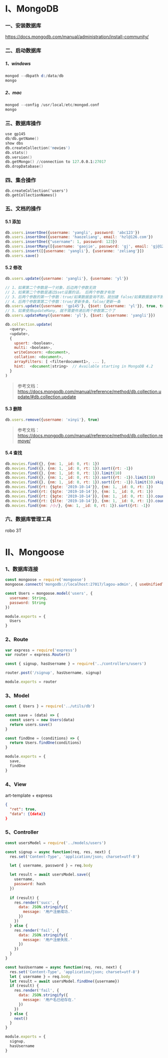 # Ⅰ、MongoDB

### 一、安装数据库

https://docs.mongodb.com/manual/administration/install-community/

### 二、启动数据库

##### 1、windows

```s
mongod --dbpath d:/data/db
mongo
```

##### 2、mac

```s
mongod --config /usr/local/etc/mongod.conf
mongo
```

### 三、数据库操作

```s
use gp145
db/db.getName()
show dbs
db.createCollection('movies')
db.stats()
db.version()
db.getMongo() //connection to 127.0.0.1:27017
db.dropDatabase()
```

### 四、集合操作

```
db.createCollection('users')
db.getCollectionNames()
```

### 五、文档的操作

#### 5.1 添加

```js
db.users.insertOne({username: 'yangli', password: 'abc123'})
db.users.insertOne({username: 'haozeliang', email: 'hzl@126.com'})
db.users.insertOne({"username": 1, password: 123})
db.users.insertMany([{username: 'gaojie', password: 'gj', email: 'gj@126.com'}, {username: 'xinyi', password: 123, email: 123}])
db.users.insert([{username: 'yangli'}, {useranme: 'zeliang'}])
db.users.save()
```

#### 5.2 修改

```js
db.users.update({username: 'yangli'}, {username: 'yl'})

// 1、如果第二个参数是一个对象，后边两个参数无效
// 2、如果第二个参数是通过$set设置的话， 后两个参数才有效
// 3、后两个参数的第一个参数：true/如果数据查询不到，就创建 false/如果数据查询不到，就什么都不做
// 4、后两个参数第第二个参数：true/更新多条，false/更新一条
db.users.update({username: 'gp145'}, {$set: {username: 'yl'}}, true, true)
// 5、如果使用updateMany, 就不需要传递后两个参数第二个了
db.users.updateMany({username: 'yl'}, {$set: {username: 'yangli'}})
 ```

 ```js
 db.collection.update(
   <query>,
   <update>,
   {
     upsert: <boolean>,
     multi: <boolean>,
     writeConcern: <document>,
     collation: <document>,
     arrayFilters: [ <filterdocument1>, ... ],
     hint:  <document|string>  // Available starting in MongoDB 4.2
   }
)

```
> 参考文档：https://docs.mongodb.com/manual/reference/method/db.collection.update/#db.collection.update

#### 5.3 删除

```js
db.users.remove({username: 'xinyi'}, true)

```
> 参考文档：https://docs.mongodb.com/manual/reference/method/db.collection.remove/

#### 5.4 查找

```js
db.movies.find({}, {nm: 1, _id: 0, rt: 1})
db.movies.find({}, {nm: 1, _id: 0, rt: 1}).sort({rt: -1})
db.movies.find({}, {nm: 1, _id: 0, rt: 1}).limit(10)
db.movies.find({}, {nm: 1, _id: 0, rt: 1}).sort({rt: -1}).limit(10)
db.movies.find({}, {nm: 1, _id: 0, rt: 1}).sort({rt: -1}).limit(3).skip(6)
db.movies.find({rt: {$gte: '2019-10-14'}}, {nm: 1, _id: 0, rt: 1})
db.movies.find({rt: {$gte: '2019-10-14'}}, {nm: 1, _id: 0, rt: 1})
db.movies.find({rt: {$gte: '2019-10-14'}}, {nm: 1, _id: 0, rt: 1}).count()
db.movies.find({rt: {$lte: '2019-10-14'}}, {nm: 1, _id: 0, rt: 1}).count()
db.movies.find({nm: /小/}, {nm: 1, _id: 0, rt: 1}).sort({rt: -1})
```

### 六、数据库管理工具

robo 3T

# Ⅱ、Mongoose

### 1、数据库连接

```js
const mongoose = require('mongoose')
mongoose.connect('mongodb://localhost:27017/lagou-admin', { useUnifiedTopology: true, useNewUrlParser: true })

const Users = mongoose.model('users', {
  username: String,
  password: String
})

module.exports = {
  Users
}
```

### 2、Route

```js
var express = require('express')
var router = express.Router()

const { signup, hasUsername } = require('../controllers/users')

router.post('/signup', hasUsername, signup)

module.exports = router
```

### 3、Model

```js
const { Users } = require('../utils/db')

const save = (data) => {
  const users = new Users(data)
  return users.save()
}

const findOne = (conditions) => {
  return Users.findOne(conditions)
}

module.exports = {
  save,
  findOne
}
```

### 4、View

art-template + express

```json
{
  "ret": true,
  "data": {{data}}
}
```

### 5、Controller

```js
const usersModel = require('../models/users')

const signup = async function(req, res, next) {
  res.set('Content-Type', 'application/json; charset=utf-8')

  let { username, password } = req.body

  let result = await usersModel.save({
    username,
    password: hash
  })
  
  if (result) {
    res.render('succ', {
      data: JSON.stringify({
        message: '用户注册成功.'
      })
    })
  } else {
    res.render('fail', {
      data: JSON.stringify({
        message: '用户注册失败.'
      })
    })
  }
}

const hasUsername = async function(req, res, next) {
  res.set('Content-Type', 'application/json; charset=utf-8')
  let { username } = req.body
  let result = await usersModel.findOne({username})
  if (result) {
    res.render('fail', {
      data: JSON.stringify({
        message: '用户名已经存在.'
      })
    })
  } else {
    next()
  }
}

module.exports = {
  signup,
  hasUsername
}
```